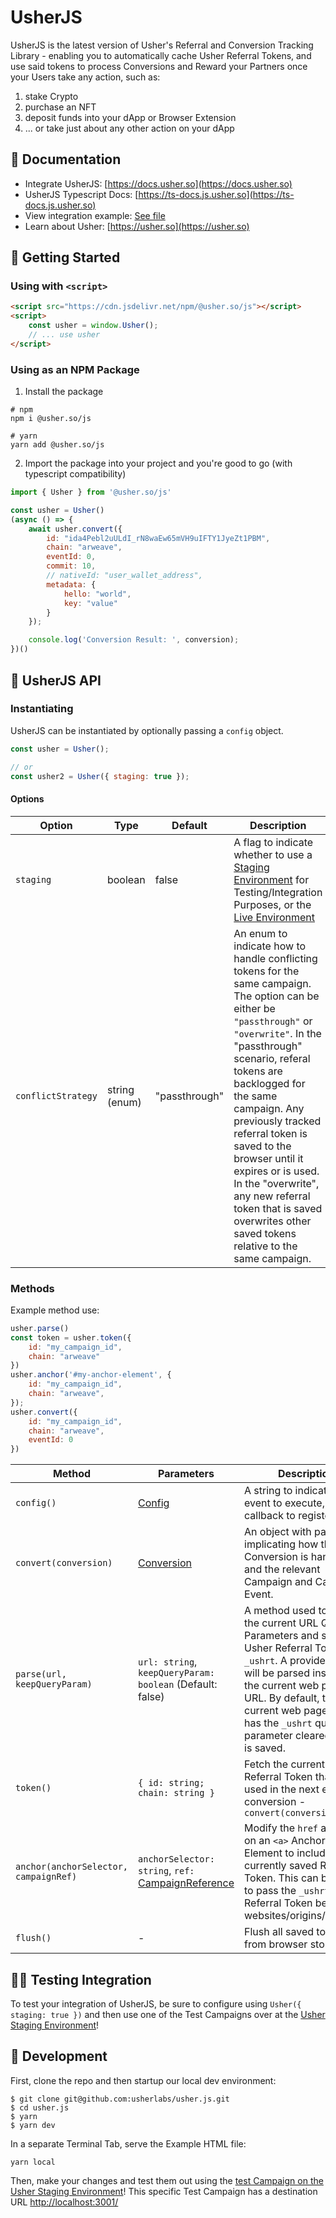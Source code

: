 # UsherJS

UsherJS is the latest version of Usher's Referral and Conversion Tracking Library - enabling you to automatically cache Usher Referral Tokens, and use said tokens to process Conversions and Reward your Partners once your Users take any action, such as:

1. stake Crypto
2. purchase an NFT
3. deposit funds into your dApp or Browser Extension
4. ... or take just about any other action on your dApp

## 📕 Documentation

- Integrate UsherJS: [https://docs.usher.so](https://docs.usher.so)
- UsherJS Typescript Docs: [https://ts-docs.js.usher.so](https://ts-docs.js.usher.so)
- View integration example: [See file](https://github.com/usherlabs/usher.js/blob/master/tools/index.html)
- Learn about Usher: [https://usher.so](https://usher.so)

## 🚀 Getting Started

### Using with `<script>`

```html
<script src="https://cdn.jsdelivr.net/npm/@usher.so/js"></script>
<script>
	const usher = window.Usher();
	// ... use usher
</script>
```

### Using as an NPM Package

1. Install the package

```shell
# npm
npm i @usher.so/js

# yarn
yarn add @usher.so/js
```

2. Import the package into your project and you're good to go (with typescript compatibility)

```javascript
import { Usher } from '@usher.so/js'

const usher = Usher()
(async () => {
	await usher.convert({
		id: "ida4Pebl2uULdI_rN8waEw65mVH9uIFTY1JyeZt1PBM",
		chain: "arweave",
		eventId: 0,
		commit: 10,
		// nativeId: "user_wallet_address",
		metadata: {
			hello: "world",
			key: "value"
		}
	});

	console.log('Conversion Result: ', conversion);
})()
```

## 🦾 UsherJS API

### Instantiating

UsherJS can be instantiated by optionally passing a `config` object.

```javascript
const usher = Usher();

// or
const usher2 = Usher({ staging: true });
```

#### Options

|**Option**|**Type**|**Default**|**Description**
|----------|--------|-----------|---------------
|`staging`|boolean|false|A flag to indicate whether to use a [Staging Environment](https://app.staging.usher.so) for Testing/Integration Purposes, or the [Live Environment](https://app.usher.so)
|`conflictStrategy`|string (enum)|"passthrough"|An enum to indicate how to handle conflicting tokens for the same campaign. The option can be either be `"passthrough"` or `"overwrite"`. In the "passthrough" scenario, referal tokens are backlogged for the same campaign. Any previously tracked referral token is saved to the browser until it expires or is used. In the "overwrite", any new referral token that is saved overwrites other saved tokens relative to the same campaign.

### Methods

Example method use:

```javascript
usher.parse()
const token = usher.token({
	id: "my_campaign_id",
	chain: "arweave"
})
usher.anchor('#my-anchor-element', {
	id: "my_campaign_id",
	chain: "arweave",
});
usher.convert({
	id: "my_campaign_id",
	chain: "arweave",
	eventId: 0
})
```

|**Method**|**Parameters**|**Description**
|----------|--------------|----------------------
|`config()`|[Config](https://ts-docs.js.usher.so//types/types.Config)|A string to indicate the event to execute, or the callback to register
|`convert(conversion)`|[Conversion](https://ts-docs.js.usher.so//types/types.Conversion)|An object with parameters implicating how the Conversion is handled, and the relevant Campaign and Campaign Event.
|`parse(url, keepQueryParam)`| `url: string`, `keepQueryParam: boolean` (Default: false) |A method used to parse the current URL Query Parameters and save the Usher Referral Token `_ushrt`. A provided URL will be parsed instead of the current web page URL. By default, the current web page URL has the `_ushrt` query parameter cleared after it is saved.
|`token()`|`{ id: string; chain: string }`|Fetch the currently saved Referral Token that will be used in the next executed conversion - `convert(conversion)`
|`anchor(anchorSelector, campaignRef)`|`anchorSelector: string`, `ref:` [CampaignReference](https://ts-docs.js.usher.so//types/types.CampaignReference)|Modify the `href` attribute on an `<a>` Anchor HTML Element to include the currently saved Referral Token. This can be used to pass the `_ushrt` Referral Token between websites/origins/domains.
|`flush()`|-|Flush all saved tokens from browser storage

## 🧑‍💻 Testing Integration

To test your integration of UsherJS, be sure to configure using `Usher({ staging: true })` and then use one of the Test Campaigns over at the [Usher Staging Environment](https://app.staging.usher.so/)!

## 🐒 Development

First, clone the repo and then startup our local dev environment:

```
$ git clone git@github.com:usherlabs/usher.js.git
$ cd usher.js
$ yarn
$ yarn dev
```

In a separate Terminal Tab, serve the Example HTML file:
```
yarn local
```

Then, make your changes and test them out using the [test Campaign on the Usher Staging Environment](https://app.staging.usher.so/campaign/arweave/ida4Pebl2uULdI_rN8waEw65mVH9uIFTY1JyeZt1PBM)!
This specific Test Campaign has a destination URL [http://localhost:3001/](http://localhost:3001/)
